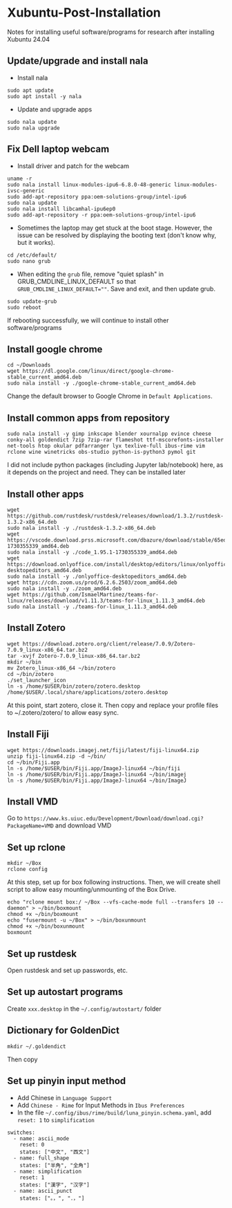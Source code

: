 # Xubuntu-Post-Installation
Notes for installing useful software/programs for research after installing Xubuntu 24.04

## Update/upgrade and install nala
* Install nala
```
sudo apt update
sudo apt install -y nala
```
* Update and upgrade apps
```
sudo nala update
sudo nala upgrade
```

## Fix Dell laptop webcam
* Install driver and patch for the webcam
```
uname -r
sudo nala install linux-modules-ipu6-6.8.0-48-generic linux-modules-ivsc-generic
sudo add-apt-repository ppa:oem-solutions-group/intel-ipu6
sudo nala update
sudo nala install libcamhal-ipu6ep0
sudo add-apt-repository -r ppa:oem-solutions-group/intel-ipu6
```
* Sometimes the laptop may get stuck at the boot stage. However, the issue can be resolved by displaying the booting text (don't know why, but it works).
```
cd /etc/default/
sudo nano grub
```
* When editing the `grub` file, remove "quiet splash" in GRUB_CMDLINE_LINUX_DEFAULT so that `GRUB_CMDLINE_LINUX_DEFAULT=""`. Save and exit, and then update grub.
```
sudo update-grub
sudo reboot
```
If rebooting successfully, we will continue to install other software/programs

## Install google chrome
```
cd ~/Downloads
wget https://dl.google.com/linux/direct/google-chrome-stable_current_amd64.deb
sudo nala install -y ./google-chrome-stable_current_amd64.deb 
```
Change the default browser to Google Chrome in `Default Applications`.

## Install common apps from repository
```
sudo nala install -y gimp inkscape blender xournalpp evince cheese conky-all goldendict 7zip 7zip-rar flameshot ttf-mscorefonts-installer net-tools htop okular pdfarranger lyx texlive-full ibus-rime vim rclone wine winetricks obs-studio python-is-python3 pymol git
```
I did not include python packages (including Jupyter lab/notebook) here, as it depends on the project and need. They can be installed later

## Install other apps
```
wget https://github.com/rustdesk/rustdesk/releases/download/1.3.2/rustdesk-1.3.2-x86_64.deb
sudo nala install -y ./rustdesk-1.3.2-x86_64.deb
wget https://vscode.download.prss.microsoft.com/dbazure/download/stable/65edc4939843c90c34d61f4ce11704f09d3e5cb6/code_1.95.1-1730355339_amd64.deb
sudo nala install -y ./code_1.95.1-1730355339_amd64.deb
wget https://download.onlyoffice.com/install/desktop/editors/linux/onlyoffice-desktopeditors_amd64.deb
sudo nala install -y ./onlyoffice-desktopeditors_amd64.deb
wget https://cdn.zoom.us/prod/6.2.6.2503/zoom_amd64.deb
sudo nala install -y ./zoom_amd64.deb
wget https://github.com/IsmaelMartinez/teams-for-linux/releases/download/v1.11.3/teams-for-linux_1.11.3_amd64.deb
sudo nala install -y ./teams-for-linux_1.11.3_amd64.deb
```

## Install Zotero
```
wget https://download.zotero.org/client/release/7.0.9/Zotero-7.0.9_linux-x86_64.tar.bz2
tar -xvjf Zotero-7.0.9_linux-x86_64.tar.bz2
mkdir ~/bin
mv Zotero_linux-x86_64 ~/bin/zotero
cd ~/bin/zotero
./set_launcher_icon 
ln -s /home/$USER/bin/zotero/zotero.desktop /home/$USER/.local/share/applications/zotero.desktop
```
At this point, start zotero, close it. Then copy and replace your profile files to ~/.zotero/zotero/ to allow easy sync.

## Install Fiji
```
wget https://downloads.imagej.net/fiji/latest/fiji-linux64.zip
unzip fiji-linux64.zip -d ~/bin/
cd ~/bin/Fiji.app
ln -s /home/$USER/bin/Fiji.app/ImageJ-linux64 ~/bin/fiji
ln -s /home/$USER/bin/Fiji.app/ImageJ-linux64 ~/bin/imagej
ln -s /home/$USER/bin/Fiji.app/ImageJ-linux64 ~/bin/ImageJ
```

## Install VMD
Go to `https://www.ks.uiuc.edu/Development/Download/download.cgi?PackageName=VMD` and download VMD


## Set up rclone
```
mkdir ~/Box
rclone config
```
At this step, set up for box following instructions. Then, we will create shell script to allow easy mounting/unmounting of the Box Drive.
```
echo "rclone mount box:/ ~/Box --vfs-cache-mode full --transfers 10 --daemon" > ~/bin/boxmount
chmod +x ~/bin/boxmount
echo "fusermount -u ~/Box" > ~/bin/boxunmount
chmod +x ~/bin/boxunmount
boxmount
```

## Set up rustdesk
Open rustdesk and set up passwords, etc.

## Set up autostart programs
Create `xxx.desktop` in the `~/.config/autostart/` folder

## Dictionary for GoldenDict
```
mkdir ~/.goldendict
```
Then copy 

## Set up pinyin input method
* Add Chinese in `Language Support`
* Add `Chinese - Rime` for Input Methods in `Ibus Preferences`
* In the file `~/.config/ibus/rime/build/luna_pinyin.schema.yaml`, add `reset: 1` to `simplification`
```
switches:
  - name: ascii_mode
    reset: 0
    states: ["中文", "西文"]
  - name: full_shape
    states: ["半角", "全角"]
  - name: simplification
    reset: 1
    states: ["漢字", "汉字"]
  - name: ascii_punct
    states: ["。，", "．，"]
```
